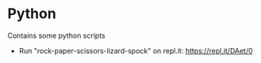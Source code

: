 # Python
Contains some python scripts

- Run "rock-paper-scissors-lizard-spock" on repl.it: https://repl.it/DAet/0
